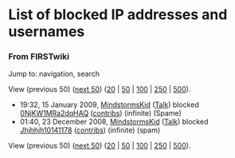 # List of blocked IP addresses and usernames

### From FIRSTwiki

Jump to: navigation, search

View (previous 50) ([next
50](/index.php?title=Special:Ipblocklist&limit=50&offset=50&ip=))
([20](/index.php?title=Special:Ipblocklist&ip=&limit=20&offset=0) |
[50](/index.php?title=Special:Ipblocklist&ip=&limit=50&offset=0) |
[100](/index.php?title=Special:Ipblocklist&ip=&limit=100&offset=0) |
[250](/index.php?title=Special:Ipblocklist&ip=&limit=250&offset=0) |
[500](/index.php?title=Special:Ipblocklist&ip=&limit=500&offset=0)).

  * 19:32, 15 January 2009, [MindstormsKid](User:MindstormsKid "User:MindstormsKid" ) ([Talk](User_talk:MindstormsKid "User talk:MindstormsKid" )) blocked [0NjKW1MRa2dqHAQ](/index.php?title=User:0NjKW1MRa2dqHAQ&action=edit "User:0NjKW1MRa2dqHAQ" ) ([contribs](/index.php?title=Special:Contributions&target=0NjKW1MRa2dqHAQ "Special:Contributions" )) (infinite) (Spame)
  * 01:40, 23 December 2008, [MindstormsKid](User:MindstormsKid "User:MindstormsKid" ) ([Talk](User_talk:MindstormsKid "User talk:MindstormsKid" )) blocked [Jhjhhjh10141178](/index.php?title=User:Jhjhhjh10141178&action=edit "User:Jhjhhjh10141178" ) ([contribs](/index.php?title=Special:Contributions&target=Jhjhhjh10141178 "Special:Contributions" )) (infinite) (spam)

View (previous 50) ([next
50](/index.php?title=Special:Ipblocklist&limit=50&offset=50&ip=))
([20](/index.php?title=Special:Ipblocklist&ip=&limit=20&offset=0) |
[50](/index.php?title=Special:Ipblocklist&ip=&limit=50&offset=0) |
[100](/index.php?title=Special:Ipblocklist&ip=&limit=100&offset=0) |
[250](/index.php?title=Special:Ipblocklist&ip=&limit=250&offset=0) |
[500](/index.php?title=Special:Ipblocklist&ip=&limit=500&offset=0)).


